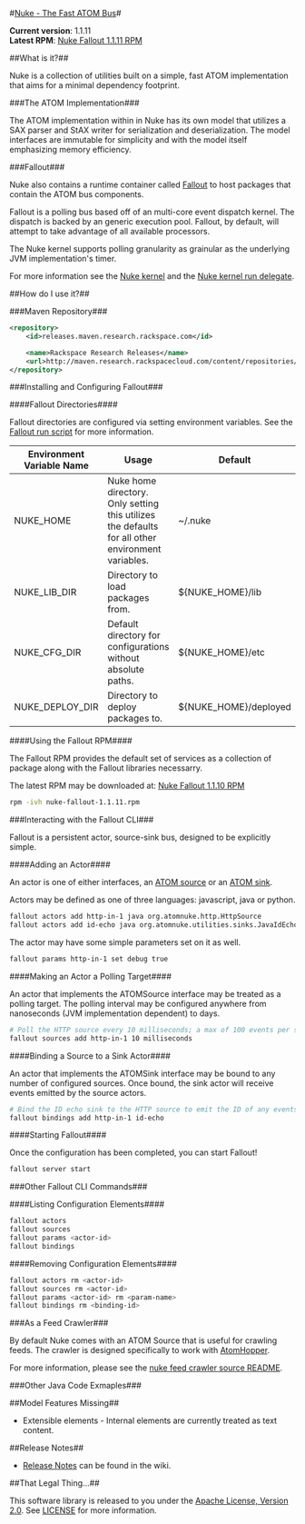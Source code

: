 #[Nuke - The Fast ATOM Bus](http://atomnuke.org)#

**Current version**: 1.1.11
<br />
**Latest RPM**: [Nuke Fallout 1.1.11 RPM](http://maven.research.rackspacecloud.com/content/repositories/releases/org/atomnuke/packaging/nuke-fallout/1.1.11/nuke-fallout-1.1.11.rpm)

##What is it?##

Nuke is a collection of utilities built on a simple, fast ATOM implementation
that aims for a minimal dependency footprint.

###The ATOM Implementation###

The ATOM implementation within in Nuke has its own model that utilizes a SAX parser
and StAX writer for serialization and deserialization. The model interfaces are
immutable for simplicity and with the model itself emphasizing memory efficiency.

###Fallout###

Nuke also contains a runtime container called [Fallout]() to host packages that
contain the ATOM bus components.

Fallout is a polling bus based off of an multi-core event dispatch kernel. The
dispatch is backed by an generic execution pool. Fallout, by default, will attempt
to take advantage of all available processors.

The Nuke kernel supports polling granularity as grainular as the underlying JVM
implementation's timer.

For more information see the [Nuke kernel](https://github.com/zinic/atom-nuke/blob/master/core/src/main/java/org/atomnuke/NukeKernel.java)
and the [Nuke kernel run delegate](https://github.com/zinic/atom-nuke/blob/master/core/src/main/java/org/atomnuke/kernel/GenericKernelDelegate.java).


##How do I use it?##

###Maven Repository###

```xml
<repository>
	<id>releases.maven.research.rackspace.com</id>

	<name>Rackspace Research Releases</name>
	<url>http://maven.research.rackspacecloud.com/content/repositories/releases</url>
</repository>
```

###Installing and Configuring Fallout###

####Fallout Directories####

Fallout directories are configured via setting environment variables. See the
[Fallout run script](https://github.com/zinic/atom-nuke/blob/master/packaging/src/scripts/fallout.sh)
for more information.

<table>
	<thead>
    	<tr><th>Environment Variable Name</th><th>Usage</th><th>Default</th>
    </thead>
    <tbody>
    	<tr><td>NUKE_HOME</td><td>Nuke home directory. Only setting this utilizes the defaults for all other environment variables.</td><td>~/.nuke</td></tr>
        <tr><td>NUKE_LIB_DIR</td><td>Directory to load packages from.</td><td>${NUKE_HOME}/lib</td></tr>
        <tr><td>NUKE_CFG_DIR</td><td>Default directory for configurations without absolute paths.</td><td>${NUKE_HOME}/etc</td></tr>
        <tr><td>NUKE_DEPLOY_DIR</td><td>Directory to deploy packages to.</td><td>${NUKE_HOME}/deployed</td></tr>
    </tbody>
</table>

####Using the Fallout RPM####

The Fallout RPM provides the default set of services as a collection of package
along with the Fallout libraries necessarry.

The latest RPM may be downloaded at: [Nuke Fallout 1.1.10 RPM](http://maven.research.rackspacecloud.com/content/repositories/releases/org/atomnuke/packaging/nuke-fallout/1.1.10/nuke-fallout-1.1.10.rpm)


```bash
rpm -ivh nuke-fallout-1.1.11.rpm
```

###Interacting with the Fallout CLI###

Fallout is a persistent actor, source-sink bus, designed to be explicitly simple.

####Adding an Actor####

An actor is one of either interfaces, an [ATOM source](https://github.com/zinic/atom-nuke/blob/master/core/src/main/java/org/atomnuke/source/AtomSource.java)
or an [ATOM sink](https://github.com/zinic/atom-nuke/blob/master/core/src/main/java/org/atomnuke/sink/AtomSink.java).

Actors may be defined as one of three languages: javascript, java or python.

```bash
fallout actors add http-in-1 java org.atomnuke.http.HttpSource
fallout actors add id-echo java org.atomnuke.utilities.sinks.JavaIdEchoSink
```

The actor may have some simple parameters set on it as well.

```bash
fallout params http-in-1 set debug true
```

####Making an Actor a Polling Target####

An actor that implements the ATOMSource interface may be treated as a polling 
target. The polling interval may be configured anywhere from nanoseconds 
(JVM implementation dependent) to days.

```bash
# Poll the HTTP source every 10 milliseconds; a max of 100 events per second
fallout sources add http-in-1 10 milliseconds
```

####Binding a Source to a Sink Actor####

An actor that implements the ATOMSink interface may be bound to any number of
configured sources. Once bound, the sink actor will receive events emitted by
the source actors.

```bash
# Bind the ID echo sink to the HTTP source to emit the ID of any events published to the HTTP endpoint
fallout bindings add http-in-1 id-echo
```

####Starting Fallout####

Once the configuration has been completed, you can start Fallout!

```bash
fallout server start
```

###Other Fallout CLI Commands###

####Listing Configuration Elements####

```bash
fallout actors
fallout sources
fallout params <actor-id>
fallout bindings
```

####Removing Configuration Elements####

```bash
fallout actors rm <actor-id>
fallout sources rm <actor-id>
fallout params <actor-id> rm <param-name>
fallout bindings rm <binding-id>
```

###As a Feed Crawler###

By default Nuke comes with an ATOM Source that is useful for crawling feeds. The
crawler is designed specifically to work with [AtomHopper](http://atomhopper.org/).

For more information, please see the [nuke feed crawler source README](https://github.com/zinic/atom-nuke/blob/master/components/sources/feed-crawler).

###Other Java Code Exmaples###

##Model Features Missing##

* Extensible elements - Internal elements are currently treated as text content.

##Release Notes##

* [Release Notes](https://github.com/zinic/atom-nuke/wiki/Release-Notes) can be found in the wiki.

##That Legal Thing...##

This software library is released to you under the [Apache License, Version 2.0](http://www.apache.org/licenses/LICENSE-2.0.html). See [LICENSE](https://github.com/zinic/atom-nuke/blob/master/LICENSE) for more information.
